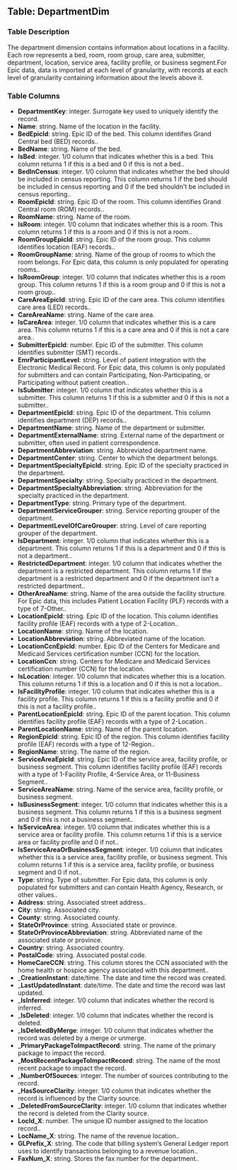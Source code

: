 ## Table: DepartmentDim
### Table Description
The department dimension contains information about locations in a facility. Each row represents a bed, room, room group, care area, submitter, department, location, service area, facility profile, or business segment.For Epic data, data is imported at each level of granularity, with records at each level of granularity containing information about the levels above it.
### Table Columns
* __DepartmentKey__: integer. Surrogate key used to uniquely identify the record. 
* __Name__: string. Name of the location in the facility. 
* __BedEpicId__: string. Epic ID of the bed. This column identifies Grand Central bed (BED) records.. 
* __BedName__: string. Name of the bed. 
* __IsBed__: integer. 1/0 column that indicates whether this is a bed. This column returns 1 if this is a bed and 0 if this is not a bed.. 
* __BedInCensus__: integer. 1/0 column that indicates whether the bed should be included in census reporting. This column returns 1 if the bed should be included in census reporting and 0 if the bed shouldn't be included in census reporting.. 
* __RoomEpicId__: string. Epic ID of the room. This column identifies Grand Central room (ROM) records.. 
* __RoomName__: string. Name of the room. 
* __IsRoom__: integer. 1/0 column that indicates whether this is a room. This column returns 1 if this is a room and 0 if this is not a room.. 
* __RoomGroupEpicId__: string. Epic ID of the room group. This column identifies location (EAF) records.. 
* __RoomGroupName__: string. Name of the group of rooms to which the room belongs. For Epic data, this column is only populated for operating rooms.. 
* __IsRoomGroup__: integer. 1/0 column that indicates whether this is a room group. This column returns 1 if this is a room group and 0 if this is not a room group.. 
* __CareAreaEpicId__: string. Epic ID of the care area. This column identifies care area (LED) records.. 
* __CareAreaName__: string. Name of the care area. 
* __IsCareArea__: integer. 1/0 column that indicates whether this is a care area. This column returns 1 if this is a care area and 0 if this is not a care area.. 
* __SubmitterEpicId__: number. Epic ID of the submitter. This column identifies submitter (SMT) records.. 
* __EmrParticipantLevel__: string. Level of patient integration with the Electronic Medical Record. For Epic data, this column is only populated for submitters and can contain Participating, Non-Participating, or Participating without patient creation.. 
* __IsSubmitter__: integer. 1/0 column that indicates whether this is a submitter. This column returns 1 if this is a submitter and 0 if this is not a submitter.. 
* __DepartmentEpicId__: string. Epic ID of the department. This column identifies department (DEP) records.. 
* __DepartmentName__: string. Name of the department or submitter. 
* __DepartmentExternalName__: string. External name of the department or submitter, often used in patient correspondence. 
* __DepartmentAbbreviation__: string. Abbreviated department name. 
* __DepartmentCenter__: string. Center to which the department belongs. 
* __DepartmentSpecialtyEpicId__: string. Epic ID of the specialty practiced in the department. 
* __DepartmentSpecialty__: string. Specialty practiced in the department. 
* __DepartmentSpecialtyAbbreviation__: string. Abbreviation for the specialty practiced in the department. 
* __DepartmentType__: string. Primary type of the department. 
* __DepartmentServiceGrouper__: string. Service reporting grouper of the department. 
* __DepartmentLevelOfCareGrouper__: string. Level of care reporting grouper of the department. 
* __IsDepartment__: integer. 1/0 column that indicates whether this is a department. This column returns 1 if this is a department and 0 if this is not a department.. 
* __RestrictedDepartment__: integer. 1/0 column that indicates whether the department is a restricted department. This column returns 1 if the department is a restricted department and 0 if the department isn't a restricted department.. 
* __OtherAreaName__: string. Name of the area outside the facility structure. For Epic data, this includes Patient Location Facility (PLF) records with a type of 7-Other.. 
* __LocationEpicId__: string. Epic ID of the location. This column identifies facility profile (EAF) records with a type of 2-Location.. 
* __LocationName__: string. Name of the location. 
* __LocationAbbreviation__: string. Abbreviated name of the location. 
* __LocationCcnEpicId__: number. Epic ID of the Centers for Medicare and Medicaid Services certification number (CCN) for the location. 
* __LocationCcn__: string. Centers for Medicare and Medicaid Services certification number (CCN) for the location. 
* __IsLocation__: integer. 1/0 column that indicates whether this is a location. This column returns 1 if this is a location and 0 if this is not a location.. 
* __IsFacilityProfile__: integer. 1/0 column that indicates whether this is a facility profile. This column returns 1 if this is a facility profile and 0 if this is not a facility profile.. 
* __ParentLocationEpicId__: string. Epic ID of the parent location. This column identifies facility profile (EAF) records with a type of 2-Location.. 
* __ParentLocationName__: string. Name of the parent location. 
* __RegionEpicId__: string. Epic ID of the region. This column identifies facility profile (EAF) records with a type of 12-Region.. 
* __RegionName__: string. The name of the region. 
* __ServiceAreaEpicId__: string. Epic ID of the service area, facility profile, or business segment. This column identifies facility profile (EAF) records with a type of 1-Facility Profile, 4-Service Area, or 11-Business Segment.. 
* __ServiceAreaName__: string. Name of the service area, facility profile, or business segment. 
* __IsBusinessSegment__: integer. 1/0 column that indicates whether this is a business segment. This column returns 1 if this is a business segment and 0 if this is not a business segment.. 
* __IsServiceArea__: integer. 1/0 column that indicates whether this is a service area or facility profile. This column returns 1 if this is a service area or facility profile and 0 if not.. 
* __IsServiceAreaOrBusinessSegment__: integer. 1/0 column that indicates whether this is a service area, facility profile, or business segment. This column returns 1 if this is a service area, facility profile, or business segment and 0 if not.. 
* __Type__: string. Type of submitter. For Epic data, this column is only populated for submitters and can contain Health Agency, Research, or other values.. 
* __Address__: string. Associated street address.. 
* __City__: string. Associated city. 
* __County__: string. Associated county. 
* __StateOrProvince__: string. Associated state or province. 
* __StateOrProvinceAbbreviation__: string. Abbreviated name of the associated state or province. 
* __Country__: string. Associated country. 
* __PostalCode__: string. Associated postal code. 
* __HomeCareCCN__: string. This column stores the CCN associated with the home health or hospice agency associated with this department.. 
* ___CreationInstant__: date/time. The date and time the record was created. 
* ___LastUpdatedInstant__: date/time. The date and time the record was last updated. 
* ___IsInferred__: integer. 1/0 column that indicates whether the record is inferred. 
* ___IsDeleted__: integer. 1/0 column that indicates whether the record is deleted. 
* ___IsDeletedByMerge__: integer. 1/0 column that indicates whether the record was deleted by a merge or unmerge. 
* ___PrimaryPackageToImpactRecord__: string. The name of the primary package to impact the record. 
* ___MostRecentPackageToImpactRecord__: string. The name of the most recent package to impact the record. 
* ___NumberOfSources__: integer. The number of sources contributing to the record. 
* ___HasSourceClarity__: integer. 1/0 column that indicates whether the record is influenced by the Clarity source. 
* ___DeletedFromSourceClarity__: integer. 1/0 column that indicates whether the record is deleted from the Clarity source. 
* __LocId_X__: number. The unique ID number assigned to the location record.. 
* __LocName_X__: string. The name of the revenue location.. 
* __GLPrefix_X__: string. The code that billing system’s General Ledger report uses to identify transactions belonging to a revenue location.. 
* __FaxNum_X__: string. Stores the fax number for the department.. 